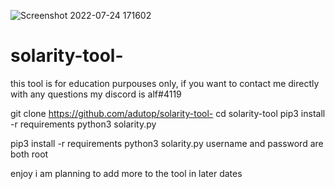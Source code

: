 ![Screenshot 2022-07-24 171602](https://user-images.githubusercontent.com/109879048/180656334-8af8b958-3fde-4b2a-a499-d759c502c577.png)
# solarity-tool-
this tool is for education purpouses only, if you want to contact me directly with any questions my discord is alf#4119


git clone https://github.com/adutop/solarity-tool-
cd solarity-tool
pip3 install -r requirements 
python3 solarity.py

pip3 install -r requirements 
python3 solarity.py
username and password are both root

enjoy i am planning to add more to the tool in later dates

